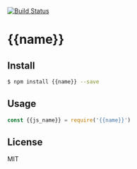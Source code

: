 [![Build Status](https://travis-ci.org/{{user}}/{{basename}}.svg?branch=master)](https://travis-ci.org/{{user}}/{{basename}})
<!-- optional appveyor tst
[![Windows Build Status](https://ci.appveyor.com/api/projects/status/github/{{user}}/{{basename}}?branch=master&svg=true)](https://ci.appveyor.com/project/{{user}}/{{basename}})
-->
<!-- optional npm version
[![NPM version](https://img.shields.io/npm/v/{{name}}.svg)](https://www.npmjs.com/package/{{name}})
-->
<!-- optional npm downloads
[![npm module downloads per month](http://img.shields.io/npm/dm/{{name}}.svg)](https://www.npmjs.org/package/{{name}})
-->
<!-- optional dependency status
[![Dependency Status](https://david-dm.org/{{user}}/{{basename}}.svg)](https://david-dm.org/{{user}}/{{basename}})
-->

# {{name}}

<!-- description -->

## Install

```sh
$ npm install {{name}} --save
```

## Usage

```js
const {{js_name}} = require('{{name}}')
```

## License

MIT

